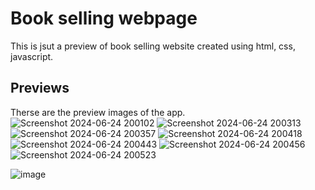 
# Book selling webpage
This is jsut a preview of book selling website created using html, css, javascript.


## Previews
Therse are the preview images of the app.
![Screenshot 2024-06-24 200102](https://github.com/Lets-Code-4U/web-dev-projects/assets/156336567/4ee4191f-5d15-4525-a8ba-1c3e3e4ce821)
![Screenshot 2024-06-24 200313](https://github.com/Lets-Code-4U/web-dev-projects/assets/156336567/cb867e7b-e475-46af-a812-86e6bc6c33fa)
![Screenshot 2024-06-24 200357](https://github.com/Lets-Code-4U/web-dev-projects/assets/156336567/db941b0d-f753-45e3-8455-df03c49353d0)
![Screenshot 2024-06-24 200418](https://github.com/Lets-Code-4U/web-dev-projects/assets/156336567/a9aa41b6-d298-4ee9-b4ba-6ee8430d4b16)
![Screenshot 2024-06-24 200443](https://github.com/Lets-Code-4U/web-dev-projects/assets/156336567/cfca028c-ef3e-491a-bcd5-af36f39eddf0)
![Screenshot 2024-06-24 200456](https://github.com/Lets-Code-4U/web-dev-projects/assets/156336567/1f15dd9b-2868-4a77-8979-c4e44d233b51)
![Screenshot 2024-06-24 200523](https://github.com/Lets-Code-4U/web-dev-projects/assets/156336567/3d8be9ea-b7ed-4e8a-a69f-d9eeaf04b5e1)

![image](https://github.com/Lets-Code-4U/web-dev-projects/assets/156336567/125a09da-cc63-4989-9001-6faa7f7182b4)
